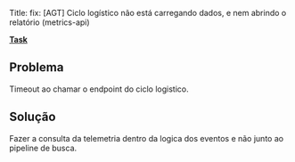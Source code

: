 Title: fix: [AGT] Ciclo logístico não está carregando dados, e nem abrindo o relatório (metrics-api)

**[Task](https://app.asana.com/1/1207270466405835/project/1209645599538636/task/1210015886913128?focus=true)**

## Problema
Timeout ao chamar o endpoint do ciclo logistico.

## Solução
Fazer a consulta da telemetria dentro da logica dos eventos e não junto ao pipeline de busca. 

